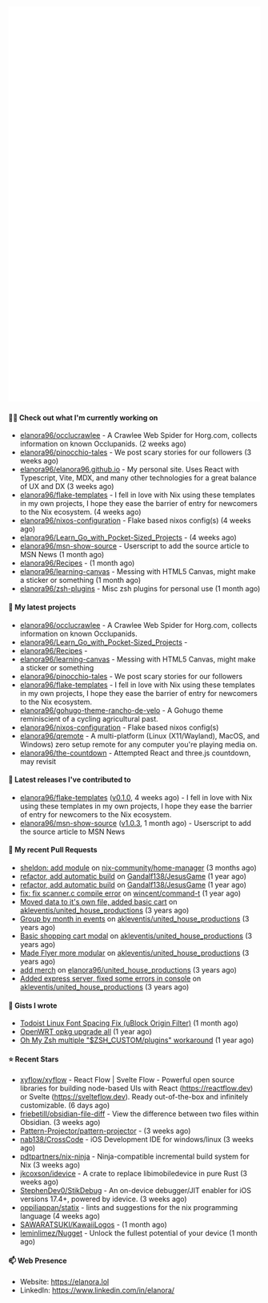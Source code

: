 <p align="center">
    <picture>
      <img alt="Metrics" src="github-metrics.svg" />
    </picture>
</p>

#### 👩‍💻 Check out what I'm currently working on

- [elanora96/occlucrawlee](https://github.com/elanora96/occlucrawlee) - A Crawlee Web Spider for Horg.com, collects information on known Occlupanids. (2 weeks ago)
- [elanora96/pinocchio-tales](https://github.com/elanora96/pinocchio-tales) - We post scary stories for our followers (3 weeks ago)
- [elanora96/elanora96.github.io](https://github.com/elanora96/elanora96.github.io) - My personal site. Uses React with Typescript, Vite, MDX, and many other technologies for a great balance of UX and DX (3 weeks ago)
- [elanora96/flake-templates](https://github.com/elanora96/flake-templates) - I fell in love with Nix using these templates in my own projects, I hope they ease the barrier of entry for newcomers to the Nix ecosystem. (4 weeks ago)
- [elanora96/nixos-configuration](https://github.com/elanora96/nixos-configuration) - Flake based nixos config(s) (4 weeks ago)
- [elanora96/Learn_Go_with_Pocket-Sized_Projects](https://github.com/elanora96/Learn_Go_with_Pocket-Sized_Projects) -  (4 weeks ago)
- [elanora96/msn-show-source](https://github.com/elanora96/msn-show-source) - Userscript to add the source article to MSN News (1 month ago)
- [elanora96/Recipes](https://github.com/elanora96/Recipes) -  (1 month ago)
- [elanora96/learning-canvas](https://github.com/elanora96/learning-canvas) - Messing with HTML5 Canvas, might make a sticker or something (1 month ago)
- [elanora96/zsh-plugins](https://github.com/elanora96/zsh-plugins) - Misc zsh plugins for personal use (1 month ago)

#### 🌱 My latest projects

- [elanora96/occlucrawlee](https://github.com/elanora96/occlucrawlee) - A Crawlee Web Spider for Horg.com, collects information on known Occlupanids.
- [elanora96/Learn_Go_with_Pocket-Sized_Projects](https://github.com/elanora96/Learn_Go_with_Pocket-Sized_Projects) - 
- [elanora96/Recipes](https://github.com/elanora96/Recipes) - 
- [elanora96/learning-canvas](https://github.com/elanora96/learning-canvas) - Messing with HTML5 Canvas, might make a sticker or something
- [elanora96/pinocchio-tales](https://github.com/elanora96/pinocchio-tales) - We post scary stories for our followers
- [elanora96/flake-templates](https://github.com/elanora96/flake-templates) - I fell in love with Nix using these templates in my own projects, I hope they ease the barrier of entry for newcomers to the Nix ecosystem.
- [elanora96/gohugo-theme-rancho-de-velo](https://github.com/elanora96/gohugo-theme-rancho-de-velo) - A Gohugo theme reminiscient of a cycling agricultural past.
- [elanora96/nixos-configuration](https://github.com/elanora96/nixos-configuration) - Flake based nixos config(s)
- [elanora96/qremote](https://github.com/elanora96/qremote) - A multi-platform (Linux (X11/Wayland), MacOS, and Windows) zero setup remote for any computer you&#39;re playing media on.
- [elanora96/the-countdown](https://github.com/elanora96/the-countdown) - Attempted React and three.js countdown, may revisit

#### 🔭 Latest releases I've contributed to

- [elanora96/flake-templates](https://github.com/elanora96/flake-templates) ([v0.1.0](https://github.com/elanora96/flake-templates/releases/tag/v0.1.0), 4 weeks ago) - I fell in love with Nix using these templates in my own projects, I hope they ease the barrier of entry for newcomers to the Nix ecosystem.
- [elanora96/msn-show-source](https://github.com/elanora96/msn-show-source) ([v1.0.3](https://github.com/elanora96/msn-show-source/releases/tag/v1.0.3), 1 month ago) - Userscript to add the source article to MSN News

#### 🔨 My recent Pull Requests

- [sheldon: add module](https://github.com/nix-community/home-manager/pull/7591) on [nix-community/home-manager](https://github.com/nix-community/home-manager) (3 months ago)
- [refactor, add automatic build](https://github.com/Gandalf138/JesusGame/pull/2) on [Gandalf138/JesusGame](https://github.com/Gandalf138/JesusGame) (1 year ago)
- [refactor, add automatic build](https://github.com/Gandalf138/JesusGame/pull/1) on [Gandalf138/JesusGame](https://github.com/Gandalf138/JesusGame) (1 year ago)
- [fix: fix scanner.c compile error](https://github.com/wincent/command-t/pull/423) on [wincent/command-t](https://github.com/wincent/command-t) (1 year ago)
- [Moved data to it&#39;s own file, added basic cart](https://github.com/akleventis/united_house_productions/pull/5) on [akleventis/united_house_productions](https://github.com/akleventis/united_house_productions) (3 years ago)
- [Group by month in events](https://github.com/akleventis/united_house_productions/pull/4) on [akleventis/united_house_productions](https://github.com/akleventis/united_house_productions) (3 years ago)
- [Basic shopping cart modal](https://github.com/akleventis/united_house_productions/pull/3) on [akleventis/united_house_productions](https://github.com/akleventis/united_house_productions) (3 years ago)
- [Made Flyer more modular](https://github.com/akleventis/united_house_productions/pull/2) on [akleventis/united_house_productions](https://github.com/akleventis/united_house_productions) (3 years ago)
- [add merch](https://github.com/elanora96/united_house_productions/pull/1) on [elanora96/united_house_productions](https://github.com/elanora96/united_house_productions) (3 years ago)
- [Added express server, fixed some errors in console](https://github.com/akleventis/united_house_productions/pull/1) on [akleventis/united_house_productions](https://github.com/akleventis/united_house_productions) (3 years ago)

#### 📓 Gists I wrote

- [Todoist Linux Font Spacing Fix (uBlock Origin Filter)](https://gist.github.com/5efbfed7f06b87afe32be0b1b2450dd0) (1 month ago)
- [OpenWRT opkg upgrade all](https://gist.github.com/6036dee1d40cf168f9528319a80ab4b9) (1 year ago)
- [Oh My Zsh multiple &#34;$ZSH_CUSTOM/plugins&#34; workaround](https://gist.github.com/b2424fa9f70d7549fd0590c58949f686) (1 year ago)

#### ⭐ Recent Stars

- [xyflow/xyflow](https://github.com/xyflow/xyflow) - React Flow | Svelte Flow - Powerful open source libraries for building node-based UIs with React (https://reactflow.dev) or Svelte (https://svelteflow.dev). Ready out-of-the-box and infinitely customizable. (6 days ago)
- [friebetill/obsidian-file-diff](https://github.com/friebetill/obsidian-file-diff) - View the difference between two files within Obsidian. (3 weeks ago)
- [Pattern-Projector/pattern-projector](https://github.com/Pattern-Projector/pattern-projector) -  (3 weeks ago)
- [nab138/CrossCode](https://github.com/nab138/CrossCode) - iOS Development IDE for windows/linux (3 weeks ago)
- [pdtpartners/nix-ninja](https://github.com/pdtpartners/nix-ninja) - Ninja-compatible incremental build system for Nix (3 weeks ago)
- [jkcoxson/idevice](https://github.com/jkcoxson/idevice) - A crate to replace libimobiledevice in pure Rust (3 weeks ago)
- [StephenDev0/StikDebug](https://github.com/StephenDev0/StikDebug) - An on-device debugger/JIT enabler for iOS versions 17.4&#43;, powered by idevice. (3 weeks ago)
- [oppiliappan/statix](https://github.com/oppiliappan/statix) - lints and suggestions for the nix programming language (4 weeks ago)
- [SAWARATSUKI/KawaiiLogos](https://github.com/SAWARATSUKI/KawaiiLogos) -  (1 month ago)
- [leminlimez/Nugget](https://github.com/leminlimez/Nugget) - Unlock the fullest potential of your device (1 month ago)

#### 📫 Web Presence

- Website: https://elanora.lol
- LinkedIn: https://www.linkedin.com/in/elanora/
